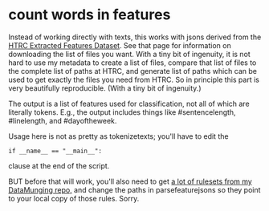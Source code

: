 count words in features
========================

Instead of working directly with texts, this works with jsons derived from the [HTRC Extracted Features Dataset](https://wiki.htrc.illinois.edu/display/COM/Extracted+Features+Dataset). See that page for information on downloading the list of files you want. With a tiny bit of ingenuity, it is not hard to use my metadata to create a list of files, compare that list of files to the complete list of paths at HTRC, and generate list of paths which can be used to get exactly the files you need from HTRC. So in principle this part is very beautifully reproducible. (With a tiny bit of ingenuity.)

The output is a list of features used for classification, not all of which are literally tokens. E.g., the output includes things like #sentencelength, #linelength, and #dayoftheweek.

Usage here is not as pretty as tokenizetexts; you'll have to edit the

    if __name__ == "__main__":

clause at the end of the script.

BUT before that will work, you'll also need to get [a lot of rulesets from my DataMunging repo,](https://github.com/tedunderwood/DataMunging/tree/master/rulesets) and change the paths in parsefeaturejsons so they point to your local copy of those rules. Sorry.

